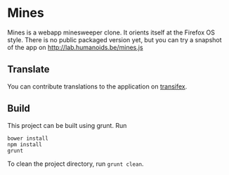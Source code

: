 Mines
=====
Mines is a webapp minesweeper clone. It orients itself at the Firefox OS style. There is no public packaged version yet, but you can try a snapshot of the app on http://lab.humanoids.be/mines.js

Translate
---------
You can contribute translations to the application on [transifex](http://transifex.com/projects/p/mines).

Build
-----
This project can be built using grunt. Run
```
bower install
npm install
grunt
```

To clean the project directory, run `grunt clean`.

